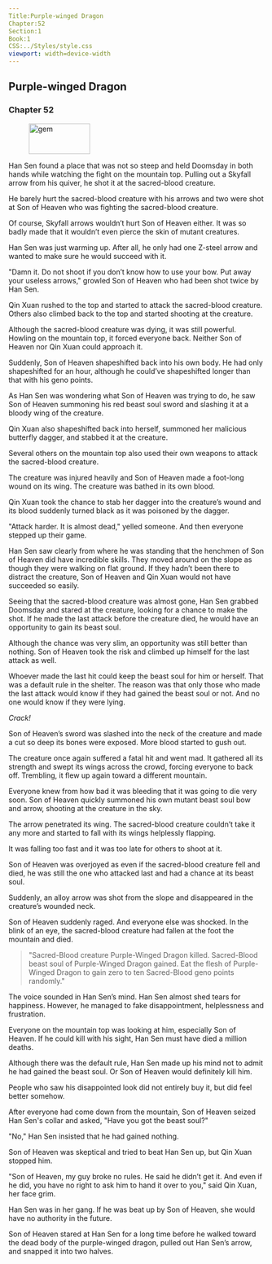 ```yaml
---
Title:Purple-winged Dragon 
Chapter:52 
Section:1 
Book:1 
CSS:../Styles/style.css 
viewport: width=device-width
---
```

  
## Purple-winged Dragon
### Chapter 52
  
<figure>
	<img src="../Images/gem.gif" alt="gem" id="gem" width="120" height="60" />
</figure>
  

  
Han Sen found a place that was not so steep and held Doomsday in both hands while watching the fight on the mountain top. Pulling out a Skyfall arrow from his quiver, he shot it at the sacred-blood creature.

He barely hurt the sacred-blood creature with his arrows and two were shot at Son of Heaven who was fighting the sacred-blood creature.

Of course, Skyfall arrows wouldn’t hurt Son of Heaven either. It was so badly made that it wouldn’t even pierce the skin of mutant creatures.

Han Sen was just warming up. After all, he only had one Z-steel arrow and wanted to make sure he would succeed with it.

"Damn it. Do not shoot if you don’t know how to use your bow. Put away your useless arrows," growled Son of Heaven who had been shot twice by Han Sen.

Qin Xuan rushed to the top and started to attack the sacred-blood creature. Others also climbed back to the top and started shooting at the creature.

Although the sacred-blood creature was dying, it was still powerful. Howling on the mountain top, it forced everyone back. Neither Son of Heaven nor Qin Xuan could approach it.

Suddenly, Son of Heaven shapeshifted back into his own body. He had only shapeshifted for an hour, although he could’ve shapeshifted longer than that with his geno points.

As Han Sen was wondering what Son of Heaven was trying to do, he saw Son of Heaven summoning his red beast soul sword and slashing it at a bloody wing of the creature.

Qin Xuan also shapeshifted back into herself, summoned her malicious butterfly dagger, and stabbed it at the creature.

Several others on the mountain top also used their own weapons to attack the sacred-blood creature.

The creature was injured heavily and Son of Heaven made a foot-long wound on its wing. The creature was bathed in its own blood.

Qin Xuan took the chance to stab her dagger into the creature’s wound and its blood suddenly turned black as it was poisoned by the dagger.

"Attack harder. It is almost dead," yelled someone. And then everyone stepped up their game.

Han Sen saw clearly from where he was standing that the henchmen of Son of Heaven did have incredible skills. They moved around on the slope as though they were walking on flat ground. If they hadn’t been there to distract the creature, Son of Heaven and Qin Xuan would not have succeeded so easily.

Seeing that the sacred-blood creature was almost gone, Han Sen grabbed Doomsday and stared at the creature, looking for a chance to make the shot. If he made the last attack before the creature died, he would have an opportunity to gain its beast soul.

Although the chance was very slim, an opportunity was still better than nothing. Son of Heaven took the risk and climbed up himself for the last attack as well.

Whoever made the last hit could keep the beast soul for him or herself. That was a default rule in the shelter. The reason was that only those who made the last attack would know if they had gained the beast soul or not. And no one would know if they were lying.

*Crack!*

Son of Heaven’s sword was slashed into the neck of the creature and made a cut so deep its bones were exposed. More blood started to gush out.

The creature once again suffered a fatal hit and went mad. It gathered all its strength and swept its wings across the crowd, forcing everyone to back off. Trembling, it flew up again toward a different mountain.

Everyone knew from how bad it was bleeding that it was going to die very soon. Son of Heaven quickly summoned his own mutant beast soul bow and arrow, shooting at the creature in the sky.

The arrow penetrated its wing. The sacred-blood creature couldn’t take it any more and started to fall with its wings helplessly flapping.

It was falling too fast and it was too late for others to shoot at it.

Son of Heaven was overjoyed as even if the sacred-blood creature fell and died, he was still the one who attacked last and had a chance at its beast soul.

Suddenly, an alloy arrow was shot from the slope and disappeared in the creature’s wounded neck.

Son of Heaven suddenly raged. And everyone else was shocked. In the blink of an eye, the sacred-blood creature had fallen at the foot the mountain and died.

> "Sacred-Blood creature Purple-Winged Dragon killed. Sacred-Blood beast soul of Purple-Winged Dragon gained. Eat the flesh of Purple-Winged Dragon to gain zero to ten Sacred-Blood geno points randomly."

The voice sounded in Han Sen’s mind. Han Sen almost shed tears for happiness. However, he managed to fake disappointment, helplessness and frustration.

Everyone on the mountain top was looking at him, especially Son of Heaven. If he could kill with his sight, Han Sen must have died a million deaths.

Although there was the default rule, Han Sen made up his mind not to admit he had gained the beast soul. Or Son of Heaven would definitely kill him.

People who saw his disappointed look did not entirely buy it, but did feel better somehow.

After everyone had come down from the mountain, Son of Heaven seized Han Sen's collar and asked, "Have you got the beast soul?"

"No," Han Sen insisted that he had gained nothing.

Son of Heaven was skeptical and tried to beat Han Sen up, but Qin Xuan stopped him.

"Son of Heaven, my guy broke no rules. He said he didn’t get it. And even if he did, you have no right to ask him to hand it over to you," said Qin Xuan, her face grim.

Han Sen was in her gang. If he was beat up by Son of Heaven, she would have no authority in the future.

Son of Heaven stared at Han Sen for a long time before he walked toward the dead body of the purple-winged dragon, pulled out Han Sen’s arrow, and snapped it into two halves.